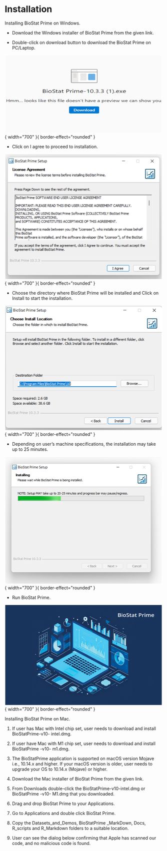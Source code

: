 # Installation
<tabs>
<tab title="Windows">

Installing BioStat Prime on Windows.

*	Download the Windows installer of BioStat Prime from the given link.

*	Double-click on download button to download the BioStat Prime on PC/Laptop.

![alt text](screenshots/image1.png){ width="700" }{ border-effect="rounded" }


*	Click on I agree to proceed to installation.


![alt text](screenshots/image2.png){ width="700" }{ border-effect="rounded" }


*	Choose the directory where BioStat Prime will be installed and Click on Install to start the installation.


![alt text](screenshots/image3.png){ width="700" }{ border-effect="rounded" }


*	Depending on user’s machine specifications, the installation may take up to 25 minutes.


![alt text](screenshots/image4.png){ width="700" }{ border-effect="rounded" }


*	Run BioStat Prime.


![alt text](screenshots/image5.png){ width="700" }{ border-effect="rounded" }
</tab>

<tab title="Mac OS">

Installing BioStat Prime on Mac.

1.	If user has Mac with Intel chip set, user needs to download and install BioStatPrime-v10- intel.dmg.

2.	If user have Mac with M1 chip set, user needs to download and install BioStatPrime -v10- m1.dmg.

3.	The BioStatPrime application is supported on macOS version Mojave i.e., 10.14.x and higher. If your macOS version is older, user needs to upgrade your OS to 10.14.x (Mojave) or higher.

4.	Download the Mac installer of BioStat Prime from the given link.

5.	From Downloads double-click the BioStatPrime-v10-intel.dmg or BioStatPrime -v10- M1.dmg that you downloaded.

6.	Drag and drop BioStat Prime to your Applications.

7.	Go to Applications and double click BioStat Prime.

8.	Copy the Datasets_and_Demos, BioStatPrime _MarkDown, Docs, R_scripts and R_Markdown folders to a suitable location.

9.	User can see the dialog below confirming that Apple has scanned our code, and no malicious code is found.

</tab>
</tabs>